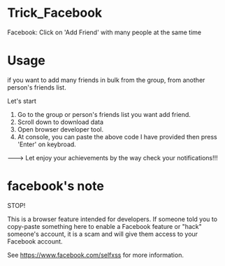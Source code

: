 # Trick_Facebook
Facebook: Click on 'Add Friend'  with many people at the same time 

# Usage
if you want to add many friends in bulk from the group, from another person's friends list.

Let's start
1. Go to the group or person's friends list you want add friend.
2. Scroll down to download data
3. Open browser developer tool. 
4. At console, you can paste the above code I have provided then press 'Enter' on keybroad.

---> Let enjoy your achievements by the way check your notifications!!!

# facebook's note
STOP!

This is a browser feature intended for developers. If someone told you to copy-paste something here to enable a Facebook feature or "hack" someone's account, it is a scam and will give them access to your Facebook account.

See https://www.facebook.com/selfxss for more information.




